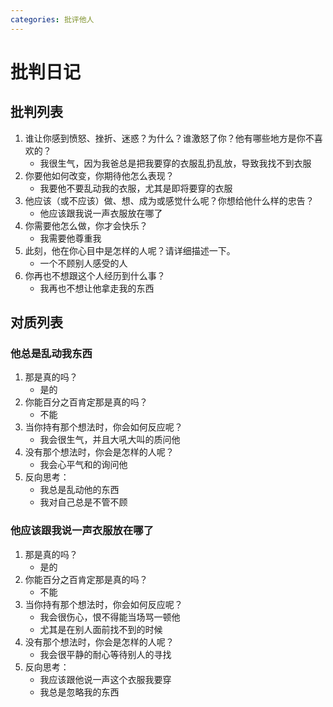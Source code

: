 ```yaml
---
categories: 批评他人
---
```


# 批判日记

## 批判列表

1. 谁让你感到愤怒、挫折、迷惑？为什么？谁激怒了你？他有哪些地方是你不喜欢的？
    - 我很生气，因为我爸总是把我要穿的衣服乱扔乱放，导致我找不到衣服
2. 你要他如何改变，你期待他怎么表现？
    - 我要他不要乱动我的衣服，尤其是即将要穿的衣服
3. 他应该（或不应该）做、想、成为或感觉什么呢？你想给他什么样的忠告？
    - 他应该跟我说一声衣服放在哪了
4. 你需要他怎么做，你才会快乐？
    - 我需要他尊重我
5. 此刻，他在你心目中是怎样的人呢？请详细描述一下。
    - 一个不顾别人感受的人
6. 你再也不想跟这个人经历到什么事？
    - 我再也不想让他拿走我的东西

## 对质列表

### 他总是乱动我东西

1. 那是真的吗？
    - 是的
2. 你能百分之百肯定那是真的吗？
    - 不能
3. 当你持有那个想法时，你会如何反应呢？
    - 我会很生气，并且大吼大叫的质问他
4. 没有那个想法时，你会是怎样的人呢？
    - 我会心平气和的询问他
5. 反向思考：
    - 我总是乱动他的东西
    - 我对自己总是不管不顾

### 他应该跟我说一声衣服放在哪了

1. 那是真的吗？
    - 是的
2. 你能百分之百肯定那是真的吗？
    - 不能
3. 当你持有那个想法时，你会如何反应呢？
    - 我会很伤心，恨不得能当场骂一顿他
    - 尤其是在别人面前找不到的时候
4. 没有那个想法时，你会是怎样的人呢？
    - 我会很平静的耐心等待别人的寻找
5. 反向思考：
    - 我应该跟他说一声这个衣服我要穿
    - 我总是忽略我的东西
